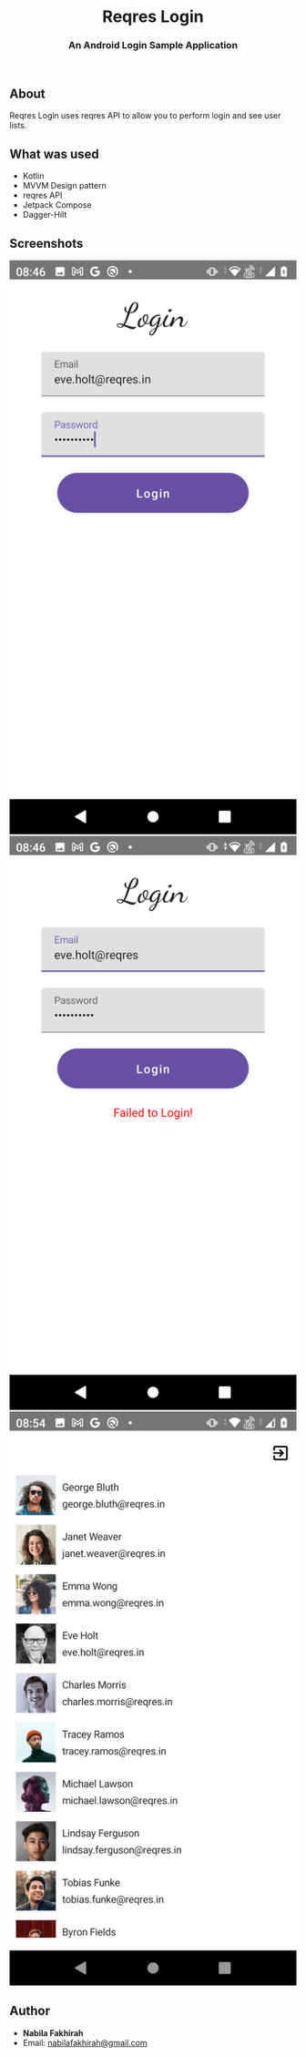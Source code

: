 <h1 align="center">Reqres Login</h1>
<h3 align="center">An Android Login Sample Application</h3>
<br/>

## About
Reqres Login uses reqres API to allow you to perform login and see user lists.

## What was used
- Kotlin
- MVVM Design pattern
- reqres API
- Jetpack Compose
- Dagger-Hilt

## Screenshots
![login_page](img/login_page.png)
![failed_login](img/failed_login.png)
![user_list](img/user_list.png)

## Author
* <b>Nabila Fakhirah</b>
* Email: nabilafakhirah@gmail.com
  <br />